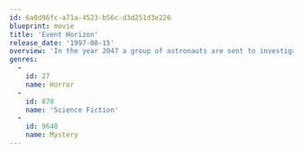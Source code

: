 ```yaml
---
id: 6a0d96fc-a71a-4523-b56c-d3d251d3e226
blueprint: movie
title: 'Event Horizon'
release_date: '1997-08-15'
overview: 'In the year 2047 a group of astronauts are sent to investigate and salvage the long lost starship "Event Horizon". The ship disappeared mysteriously 7 years before on its maiden voyage and with its return comes even more mystery as the crew of the "Lewis and Clark" discover the real truth behind its disappearance and something even more terrifying.'
genres:
  -
    id: 27
    name: Horror
  -
    id: 878
    name: 'Science Fiction'
  -
    id: 9648
    name: Mystery
---
```


